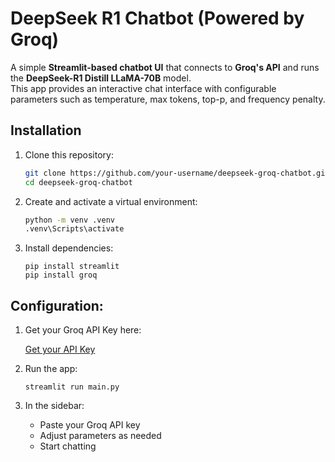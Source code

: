 # DeepSeek R1 Chatbot (Powered by Groq)

A simple **Streamlit-based chatbot UI** that connects to **Groq's API** and runs the **DeepSeek-R1 Distill LLaMA-70B** model.  
This app provides an interactive chat interface with configurable parameters such as temperature, max tokens, top-p, and frequency penalty.

## Installation

1. Clone this repository:

   ```bash
   git clone https://github.com/your-username/deepseek-groq-chatbot.git
   cd deepseek-groq-chatbot
   ```
2. Create and activate a virtual environment:
   ```bash
   python -m venv .venv
   .venv\Scripts\activate
   ```
3. Install dependencies:
   ```
   pip install streamlit
   pip install groq
   ```

## Configuration:

1. Get your Groq API Key here:
   
   [Get your API Key](https://console.groq.com/keys)
3. Run the app:
   ```
   streamlit run main.py
   ```
4. In the sidebar:

   - Paste your Groq API key
   - Adjust parameters as needed
   - Start chatting
     
